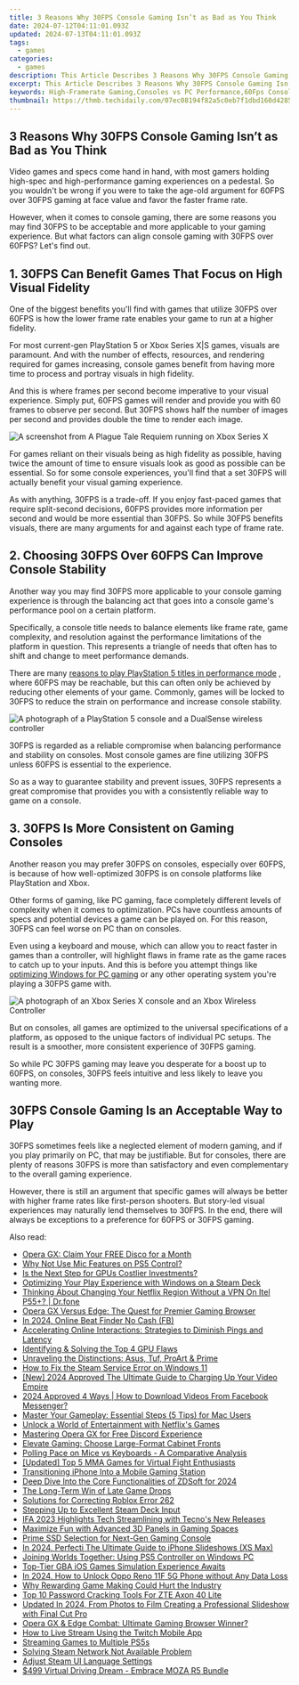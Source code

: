 ```yaml
---
title: 3 Reasons Why 30FPS Console Gaming Isn’t as Bad as You Think
date: 2024-07-12T04:11:01.093Z
updated: 2024-07-13T04:11:01.093Z
tags:
  - games
categories:
  - games
description: This Article Describes 3 Reasons Why 30FPS Console Gaming Isn’t as Bad as You Think
excerpt: This Article Describes 3 Reasons Why 30FPS Console Gaming Isn’t as Bad as You Think
keywords: High-Framerate Gaming,Consoles vs PC Performance,60Fps Console Games,Gaming Latency Reduction,Optimized Consoles,Framerate Improvement and Gameplay,Next-Gen Console Graphics
thumbnail: https://thmb.techidaily.com/07ec08194f82a5c0eb7f1dbd160d4285a74e061c99e34448dc11e18d2afb1ddd.png
---
```


## 3 Reasons Why 30FPS Console Gaming Isn’t as Bad as You Think

 Video games and specs come hand in hand, with most gamers holding high-spec and high-performance gaming experiences on a pedestal. So you wouldn't be wrong if you were to take the age-old argument for 60FPS over 30FPS gaming at face value and favor the faster frame rate.

 However, when it comes to console gaming, there are some reasons you may find 30FPS to be acceptable and more applicable to your gaming experience. But what factors can align console gaming with 30FPS over 60FPS? Let's find out.

## 1\. 30FPS Can Benefit Games That Focus on High Visual Fidelity

 One of the biggest benefits you'll find with games that utilize 30FPS over 60FPS is how the lower frame rate enables your game to run at a higher fidelity.

 For most current-gen PlayStation 5 or Xbox Series X|S games, visuals are paramount. And with the number of effects, resources, and rendering required for games increasing, console games benefit from having more time to process and portray visuals in high fidelity.

 And this is where frames per second become imperative to your visual experience. Simply put, 60FPS games will render and provide you with 60 frames to observe per second. But 30FPS shows half the number of images per second and provides double the time to render each image.

![A screenshot from A Plague Tale Requiem running on Xbox Series X](https://static1.makeuseofimages.com/wordpress/wp-content/uploads/2023/02/plague-tale-gameplay.jpg)

 For games reliant on their visuals being as high fidelity as possible, having twice the amount of time to ensure visuals look as good as possible can be essential. So for some console experiences, you'll find that a set 30FPS will actually benefit your visual gaming experience.

 As with anything, 30FPS is a trade-off. If you enjoy fast-paced games that require split-second decisions, 60FPS provides more information per second and would be more essential than 30FPS. So while 30FPS benefits visuals, there are many arguments for and against each type of frame rate.

## 2\. Choosing 30FPS Over 60FPS Can Improve Console Stability

 Another way you may find 30FPS more applicable to your console gaming experience is through the balancing act that goes into a console game's performance pool on a certain platform.

 Specifically, a console title needs to balance elements like frame rate, game complexity, and resolution against the performance limitations of the platform in question. This represents a triangle of needs that often has to shift and change to meet performance demands.

 There are many [reasons to play PlayStation 5 titles in performance mode](https://www.makeuseof.com/use-ps5-performance-mode/) , where 60FPS may be reachable, but this can often only be achieved by reducing other elements of your game. Commonly, games will be locked to 30FPS to reduce the strain on performance and increase console stability.

![A photograph of a PlayStation 5 console and a DualSense wireless controller](https://static1.makeuseofimages.com/wordpress/wp-content/uploads/2023/07/stock-playstation-5.jpg)

 30FPS is regarded as a reliable compromise when balancing performance and stability on consoles. Most console games are fine utilizing 30FPS unless 60FPS is essential to the experience.

 So as a way to guarantee stability and prevent issues, 30FPS represents a great compromise that provides you with a consistently reliable way to game on a console.

## 3\. 30FPS Is More Consistent on Gaming Consoles

 Another reason you may prefer 30FPS on consoles, especially over 60FPS, is because of how well-optimized 30FPS is on console platforms like PlayStation and Xbox.

 Other forms of gaming, like PC gaming, face completely different levels of complexity when it comes to optimization. PCs have countless amounts of specs and potential devices a game can be played on. For this reason, 30FPS can feel worse on PC than on consoles.

 Even using a keyboard and mouse, which can allow you to react faster in games than a controller, will highlight flaws in frame rate as the game races to catch up to your inputs. And this is before you attempt things like [optimizing Windows for PC gaming](https://www.makeuseof.com/tag/optimize-windows-10-gaming/) or any other operating system you're playing a 30FPS game with.

![A photograph of an Xbox Series X console and an Xbox Wireless Controller](https://static1.makeuseofimages.com/wordpress/wp-content/uploads/2023/07/stock-xbox.jpg)

 But on consoles, all games are optimized to the universal specifications of a platform, as opposed to the unique factors of individual PC setups. The result is a smoother, more consistent experience of 30FPS gaming.

 So while PC 30FPS gaming may leave you desperate for a boost up to 60FPS, on consoles, 30FPS feels intuitive and less likely to leave you wanting more.

## 30FPS Console Gaming Is an Acceptable Way to Play

 30FPS sometimes feels like a neglected element of modern gaming, and if you play primarily on PC, that may be justifiable. But for consoles, there are plenty of reasons 30FPS is more than satisfactory and even complementary to the overall gaming experience.

 However, there is still an argument that specific games will always be better with higher frame rates like first-person shooters. But story-led visual experiences may naturally lend themselves to 30FPS. In the end, there will always be exceptions to a preference for 60FPS or 30FPS gaming.


<ins class="adsbygoogle"
     style="display:block"
     data-ad-format="autorelaxed"
     data-ad-client="ca-pub-7571918770474297"
     data-ad-slot="1223367746"></ins>



<ins class="adsbygoogle"
     style="display:block"
     data-ad-client="ca-pub-7571918770474297"
     data-ad-slot="8358498916"
     data-ad-format="auto"
     data-full-width-responsive="true"></ins>



<span class="atpl-alsoreadstyle">Also read:</span>
<div><ul>
<li><a href="https://games-able.techidaily.com/opera-gx-claim-your-free-disco-for-a-month/"><u>Opera GX: Claim Your FREE Disco for a Month</u></a></li>
<li><a href="https://games-able.techidaily.com/why-not-use-mic-features-on-ps5-control/"><u>Why Not Use Mic Features on PS5 Control?</u></a></li>
<li><a href="https://games-able.techidaily.com/is-the-next-step-for-gpus-costlier-investments/"><u>Is the Next Step for GPUs Costlier Investments?</u></a></li>
<li><a href="https://games-able.techidaily.com/optimizing-your-play-experience-with-windows-on-a-steam-deck/"><u>Optimizing Your Play Experience with Windows on a Steam Deck</u></a></li>
<li><a href="https://fake-location.techidaily.com/thinking-about-changing-your-netflix-region-without-a-vpn-on-itel-p55plus-drfone-by-drfone-virtual-android/"><u>Thinking About Changing Your Netflix Region Without a VPN On Itel P55+? | Dr.fone</u></a></li>
<li><a href="https://games-able.techidaily.com/opera-gx-versus-edge-the-quest-for-premier-gaming-browser/"><u>Opera GX Versus Edge: The Quest for Premier Gaming Browser</u></a></li>
<li><a href="https://facebook-video-files.techidaily.com/in-2024-online-beat-finder-no-cash-fb/"><u>In 2024, Online Beat Finder  No Cash (FB)</u></a></li>
<li><a href="https://games-able.techidaily.com/accelerating-online-interactions-strategies-to-diminish-pings-and-latency/"><u>Accelerating Online Interactions: Strategies to Diminish Pings and Latency</u></a></li>
<li><a href="https://games-able.techidaily.com/identifying-and-solving-the-top-4-gpu-flaws/"><u>Identifying & Solving the Top 4 GPU Flaws</u></a></li>
<li><a href="https://games-able.techidaily.com/unraveling-the-distinctions-asus-tuf-proart-and-prime/"><u>Unraveling the Distinctions: Asus, Tuf, ProArt & Prime</u></a></li>
<li><a href="https://games-able.techidaily.com/how-to-fix-the-steam-service-error-on-windows-11/"><u>How to Fix the Steam Service Error on Windows 11</u></a></li>
<li><a href="https://youtube-docs.techidaily.com/024-approved-the-ultimate-guide-to-charging-up-your-video-empire/"><u>[New] 2024 Approved  The Ultimate Guide to Charging Up Your Video Empire</u></a></li>
<li><a href="https://facebook-video-files.techidaily.com/2024-approved-4-ways-how-to-download-videos-from-facebook-messenger/"><u>2024 Approved  4 Ways | How to Download Videos From Facebook Messenger?</u></a></li>
<li><a href="https://games-able.techidaily.com/master-your-gameplay-essential-steps-5-tips-for-mac-users/"><u>Master Your Gameplay: Essential Steps (5 Tips) for Mac Users</u></a></li>
<li><a href="https://games-able.techidaily.com/unlock-a-world-of-entertainment-with-netflixs-games/"><u>Unlock a World of Entertainment with Netflix's Games</u></a></li>
<li><a href="https://games-able.techidaily.com/mastering-opera-gx-for-free-discord-experience/"><u>Mastering Opera GX for Free Discord Experience</u></a></li>
<li><a href="https://games-able.techidaily.com/1719169303840-elevate-gaming-choose-large-format-cabinet-fronts/"><u>Elevate Gaming: Choose Large-Format Cabinet Fronts</u></a></li>
<li><a href="https://games-able.techidaily.com/polling-pace-on-mice-vs-keyboards-a-comparative-analysis/"><u>Polling Pace on Mice vs Keyboards - A Comparative Analysis</u></a></li>
<li><a href="https://screen-video-capture.techidaily.com/updated-top-5-mma-games-for-virtual-fight-enthusiasts/"><u>[Updated] Top 5 MMA Games for Virtual Fight Enthusiasts</u></a></li>
<li><a href="https://games-able.techidaily.com/transitioning-iphone-into-a-mobile-gaming-station/"><u>Transitioning iPhone Into a Mobile Gaming Station</u></a></li>
<li><a href="https://remote-screen-capture.techidaily.com/deep-dive-into-the-core-functionalities-of-zdsoft-for-2024/"><u>Deep Dive Into the Core Functionalities of ZDSoft for 2024</u></a></li>
<li><a href="https://games-able.techidaily.com/the-long-term-win-of-late-game-drops/"><u>The Long-Term Win of Late Game Drops</u></a></li>
<li><a href="https://games-able.techidaily.com/solutions-for-correcting-roblox-error-262/"><u>Solutions for Correcting Roblox Error 262</u></a></li>
<li><a href="https://games-able.techidaily.com/stepping-up-to-excellent-steam-deck-input/"><u>Stepping Up to Excellent Steam Deck Input</u></a></li>
<li><a href="https://games-able.techidaily.com/ifa-2023-highlights-tech-streamlining-with-tecnos-new-releases/"><u>IFA 2023 Highlights Tech Streamlining with Tecno's New Releases</u></a></li>
<li><a href="https://games-able.techidaily.com/maximize-fun-with-advanced-3d-panels-in-gaming-spaces/"><u>Maximize Fun with Advanced 3D Panels in Gaming Spaces</u></a></li>
<li><a href="https://games-able.techidaily.com/prime-ssd-selection-for-next-gen-gaming-console/"><u>Prime SSD Selection for Next-Gen Gaming Console</u></a></li>
<li><a href="https://extra-approaches.techidaily.com/in-2024-perfecti-the-ultimate-guide-to-iphone-slideshows-xs-max/"><u>In 2024, Perfecti  The Ultimate Guide to iPhone Slideshows (XS Max)</u></a></li>
<li><a href="https://games-able.techidaily.com/joining-worlds-together-using-ps5-controller-on-windows-pc/"><u>Joining Worlds Together: Using PS5 Controller on Windows PC</u></a></li>
<li><a href="https://games-able.techidaily.com/top-tier-gba-ios-games-simulation-experience-awaits/"><u>Top-Tier GBA iOS Games Simulation Experience Awaits</u></a></li>
<li><a href="https://android-unlock.techidaily.com/in-2024-how-to-unlock-oppo-reno-11f-5g-phone-without-any-data-loss-by-drfone-android/"><u>In 2024, How to Unlock Oppo Reno 11F 5G Phone without Any Data Loss</u></a></li>
<li><a href="https://games-able.techidaily.com/why-rewarding-game-making-could-hurt-the-industry/"><u>Why Rewarding Game Making Could Hurt the Industry</u></a></li>
<li><a href="https://unlock-android.techidaily.com/top-10-password-cracking-tools-for-zte-axon-40-lite-by-drfone-android/"><u>Top 10 Password Cracking Tools For ZTE Axon 40 Lite</u></a></li>
<li><a href="https://ai-video-tools.techidaily.com/updated-in-2024-from-photos-to-film-creating-a-professional-slideshow-with-final-cut-pro/"><u>Updated In 2024, From Photos to Film Creating a Professional Slideshow with Final Cut Pro</u></a></li>
<li><a href="https://games-able.techidaily.com/opera-gx-and-edge-combat-ultimate-gaming-browser-winner/"><u>Opera GX & Edge Combat: Ultimate Gaming Browser Winner?</u></a></li>
<li><a href="https://games-able.techidaily.com/how-to-live-stream-using-the-twitch-mobile-app/"><u>How to Live Stream Using the Twitch Mobile App</u></a></li>
<li><a href="https://games-able.techidaily.com/streaming-games-to-multiple-ps5s/"><u>Streaming Games to Multiple PS5s</u></a></li>
<li><a href="https://games-able.techidaily.com/solving-steam-network-not-available-problem/"><u>Solving Steam Network Not Available Problem</u></a></li>
<li><a href="https://games-able.techidaily.com/adjust-steam-ui-language-settings/"><u>Adjust Steam UI Language Settings</u></a></li>
<li><a href="https://games-able.techidaily.com/499-virtual-driving-dream-embrace-moza-r5-bundle/"><u>$499 Virtual Driving Dream - Embrace MOZA R5 Bundle</u></a></li>
</ul></div>
